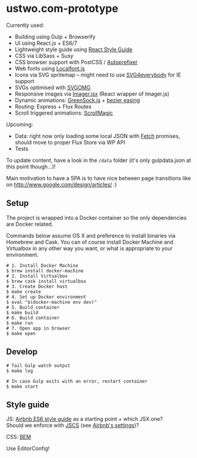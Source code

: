 # ustwo.com-prototype

Currently used:

  * Building using Gulp + Browserify
  * UI using React.js + ES6/7
  * Lightweight style guide using [React Style Guide](https://github.com/alexlande/react-style-guide)
  * CSS via LibSass + Susy
  * CSS browser support with PostCSS / [Autoprefixer](https://github.com/postcss/autoprefixer)
  * Web fonts using [Localfont.js](https://github.com/jaicab/localFont)
  * Icons via SVG spritemap – might need to use [SVG4everybody](https://github.com/jonathantneal/svg4everybody) for IE support
  * SVGs optimised with [SVGOMG](https://jakearchibald.github.io/svgomg/)
  * Responsive images via [Imager.jsx](https://github.com/oncletom/Imager.jsx) (React wrapper of Imager.js)
  * Dynamic animations: [GreenSock.js](http://greensock.com/get-started-js) + [bezier easing](https://github.com/gre/bezier-easing)
  * Routing: Express + Flux Routes
  * Scroll triggered animations: [ScrollMagic](http://janpaepke.github.io/ScrollMagic/)

Upcoming:

 * Data: right now only loading some local JSON with [Fetch](https://github.com/github/fetch) promises, should move to proper Flux Store via WP API
 * Tests

To update content, have a look in the `/data` folder (it's only gulpdata.json at this point though...)!

Main motivation to have a SPA is to have nice between page transitions like on http://www.google.com/design/articles/ :)

## Setup

The project is wrapped into a Docker container so the only dependencies are Docker related.

Commands below assume OS X and preference to install binaries via Homebrew and Cask. You can of course install Docker Machine and Virtualbox in any other way you want, or what is appropriate to your environment.

    # 1. Install Docker Machine
    $ brew install docker-machine
    # 2. Install Virtualbox
    $ brew cask install virtualbox
    # 3. Create Docker host
    $ make create
    # 4. Set up Docker environment
    $ eval "$(docker-machine env dev)"
    # 5. Build container
    $ make build
    # 6. Build container
    $ make run
    # 7. Open app in browser
    $ make open

## Develop

    # Tail Gulp watch output
    $ make log

    # In case Gulp exits with an error, restart container
    $ make start

## Style guide

JS: [Airbnb ES6 style guide](https://github.com/airbnb/javascript) as a starting point + which JSX one?  
Should we enforce with [JSCS](http://jscs.info/) (see [Airbnb's settings](https://github.com/jscs-dev/node-jscs/blob/master/presets/airbnb.json))?

CSS: [BEM](http://getbem.com/introduction/)

Use EditorConfig!
